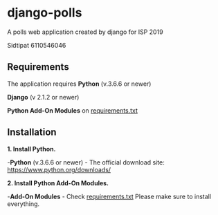 # django-polls

A polls web application created by django for ISP 2019

Sidtipat 6110546046

## Requirements

The application requires
**Python** (v.3.6.6 or newer)

**Django** (v 2.1.2 or newer)

**Python Add-On Modules** on [requirements.txt](requirements.txt)

## Installation

**1. Install Python.**

-**Python** (v.3.6.6 or newer) - The official download site: https://www.python.org/downloads/

**2. Install Python Add-On Modules.**

-**Add-On Modules** - Check [requirements.txt](requirements.txt) Please make sure to install everything.
